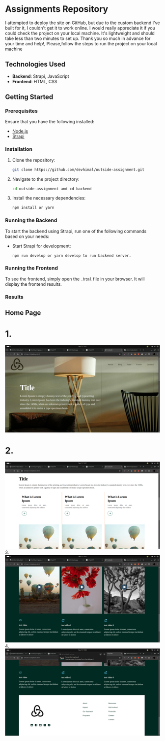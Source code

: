 # Assignments Repository
I attempted to deploy the site on GitHub, but due to the custom backend I've built for it, I couldn't get it to work online. I would really appreciate it if you could check the project on your local machine. It's lightweight and should take less than two minutes to set up. Thank you so much in advance for your time and help!, 
Please,follow the steps to run the project on your local  machine

## Technologies Used

- **Backend**: Strapi, JavaScript
- **Frontend**: HTML, CSS

## Getting Started

### Prerequisites

Ensure that you have the following installed:

- [Node.js](https://nodejs.org/)
- [Strapi](https://strapi.io/)

### Installation

1. Clone the repository:

   ```bash
   git clone https://github.com/devhimal/outside-assignment.git
   ```

2. Navigate to the project directory:

   ```bash
   cd outside-assignment and cd backend
   ```

3. Install the necessary dependencies:

   ```bash
   npm install or yarn 
   ```

### Running the Backend

To start the backend using Strapi, run one of the following commands based on your needs:

- Start Strapi for development:

  ```bash
  npm run develop or yarn develop to run backend server.
  ```


### Running the Frontend

To see the frontend, simply open the `.html` file in your browser. It will display the frontend results.


### Results
## Home Page
# 1. 
![Project Preview](./public/results/result1.png)
# 2.
![Project Preview](./public/results/result2.png)
3. 
![Project Preview](./public/results/result3.png)
4. 
![Project Preview](./public/results/result.png)
